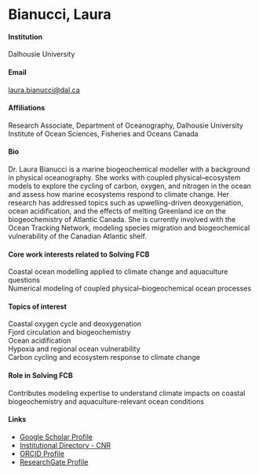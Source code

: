 # Bianucci, Laura

#### Institution

Dalhousie University

#### Email

laura.bianucci@dal.ca

#### Affiliations

Research Associate, Department of Oceanography, Dalhousie University\
Institute of Ocean Sciences, Fisheries and Oceans Canada

#### Bio

Dr. Laura Bianucci is a marine biogeochemical modeller with a background in physical oceanography. She works with coupled physical–ecosystem models to explore the cycling of carbon, oxygen, and nitrogen in the ocean and assess how marine ecosystems respond to climate change. Her research has addressed topics such as upwelling-driven deoxygenation, ocean acidification, and the effects of melting Greenland ice on the biogeochemistry of Atlantic Canada. She is currently involved with the Ocean Tracking Network, modeling species migration and biogeochemical vulnerability of the Canadian Atlantic shelf.

#### Core work interests related to Solving FCB

Coastal ocean modelling applied to climate change and aquaculture questions\
Numerical modeling of coupled physical–biogeochemical ocean processes

#### Topics of interest

Coastal oxygen cycle and deoxygenation\
Fjord circulation and biogeochemistry\
Ocean acidification\
Hypoxia and regional ocean vulnerability\
Carbon cycling and ecosystem response to climate change

#### Role in Solving FCB

Contributes modeling expertise to understand climate impacts on coastal biogeochemistry and aquaculture-relevant ocean conditions

#### Links

* [Google Scholar Profile](https://scholar.google.com/citations?user=SYZFNmUAAAAJ)
* [Institutional Directory - CNR](https://www.igg.cnr.it/en/personale/laura-bianucci)
* [ORCID Profile](https://orcid.org/0000-0002-4632-1321)
* [ResearchGate Profile](https://www.researchgate.net/profile/Laura-Bianucci)
